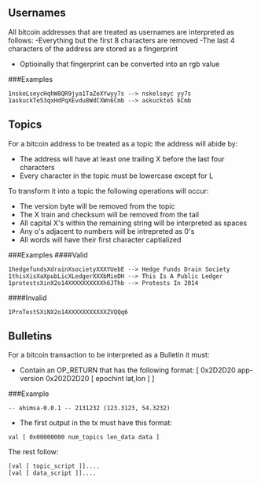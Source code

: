 

Usernames
----

All bitcoin addresses that are treated as usernames are interpreted as follows:
-Everything but the first 8 characters are removed
-The last 4 characters of the address are stored as a fingerprint
 * Optioinally that fingerprint can be converted into an rgb value


###Examples
```
1nskeLseycHqhW8QR9jya1TaZeXYwyy7s --> nskelseyc yy7s
1askuckTe53qxHdPqXEvdu8WdCXWn6Cmb --> askuckte5 6Cmb
```

Topics
----

For a bitcoin address to be treated as a topic the address will abide by:
- The address will have at least one trailing X before the last four characters 
- Every character in the topic must be lowercase except for L

To transform it into a topic the following operations will occur:
- The version byte will be removed from the topic
- The X train and checksum will be removed from the tail
- All capital X's within the remaining string will be interpreted as spaces
- Any o's adjacent to numbers will be intrepreted as 0's
- All words will have their first character captialized

###Examples
####Valid
```
1hedgefundsXdrainXsocietyXXXYUebE --> Hedge Funds Drain Society
1thisXisXaXpubLicXLedgerXXXbMieDH --> This Is A Public Ledger
1protestsXinX2o14XXXXXXXXXXh6JThb --> Protests In 2014
```
####Invalid
```
1ProTestSXiNX2o14XXXXXXXXXXXZVQQq6
```

Bulletins
----

For a bitcoin transaction to be interpreted as a Bulletin it must:
- Contain an OP_RETURN that has the following format:
[ 0x2D2D20 app-version 0x202D2D20 [ epochint lat,lon ] ]

###Example
```
-- ahimsa-0.0.1 -- 2131232 (123.3123, 54.3232)
```
- The first output in the tx must have this format: 
```
val [ 0x00000000 num_topics len_data data ]
```
The rest follow:
```
[val [ topic_script ]]....
[val [ data_script ]]....
```
